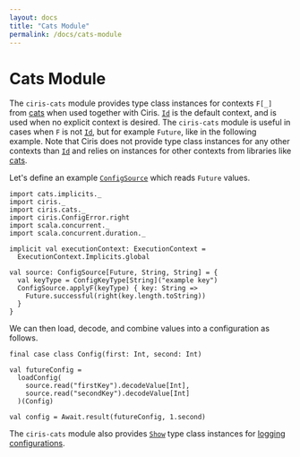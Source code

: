 ```yaml
---
layout: docs
title: "Cats Module"
permalink: /docs/cats-module
---
```


# Cats Module
The `ciris-cats` module provides type class instances for contexts `F[_]` from [cats][cats] when used together with Ciris. [`Id`][Id] is the default context, and is used when no explicit context is desired. The `ciris-cats` module is useful in cases when `F` is not [`Id`][Id], but for example `Future`, like in the following example. Note that Ciris does not provide type class instances for any other contexts than [`Id`][Id] and relies on instances for other contexts from libraries like [cats][cats].

Let's define an example [`ConfigSource`][ConfigSource] which reads `Future` values.

```tut:silent
import cats.implicits._
import ciris._
import ciris.cats._
import ciris.ConfigError.right
import scala.concurrent._
import scala.concurrent.duration._

implicit val executionContext: ExecutionContext =
  ExecutionContext.Implicits.global

val source: ConfigSource[Future, String, String] = {
  val keyType = ConfigKeyType[String]("example key")
  ConfigSource.applyF(keyType) { key: String =>
    Future.successful(right(key.length.toString))
  }
}
```

We can then load, decode, and combine values into a configuration as follows.

```tut:book
final case class Config(first: Int, second: Int)

val futureConfig =
  loadConfig(
    source.read("firstKey").decodeValue[Int],
    source.read("secondKey").decodeValue[Int]
  )(Config)

val config = Await.result(futureConfig, 1.second)
```

The `ciris-cats` module also provides [`Show`][Show] type class instances for [logging configurations](/docs/logging#logging-improvements).

[ConfigSource]: /api/ciris/ConfigSource.html
[Show]: https://typelevel.org/cats/typeclasses/show.html
[cats]: https://github.com/typelevel/cats
[Id]: /api/ciris/api/index.html#Id[A]=A
